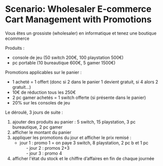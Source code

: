 # Scenario:  Wholesaler E-commerce Cart Management with Promotions
Vous êtes un grossiste (wholesaler) en informatique et tenez une boutique ecommerce

Produits :
- console de jeu (50 switch 200€, 100 playstation 500€)
- pc portable (10 bureautique 600€, 5 gamer 1500€)

Promotions applicables sur le panier :
- 1 acheté = 1 offert (donc si 2 dans le panier 1 devient gratuit, si 4 alors 2 gratuit...)
- 10€ de réduction tous les 250€
- 2 pc gamer achetés = 1 switch offerte (si présente dans le panier)
- 20% sur les consoles de jeu 

Le déroulé, 3 jours de suite :
1. ajouter des produits au panier : 5 switch, 15 playstation, 3 pc bureautique, 2 pc gamer
2. afficher le montant du panier
3. appliquer les promotions du jour et afficher le prix remisé :
   - jour 1 : promo 1 = on paye 3 switch, 8 playstation, 2 pc b et 1 pc     
   - jour 2 : promos 2+3   
   - jour 3 : promo 4
5. afficher l'état du stock et le chiffre d’affaires en fin de chaque journée
